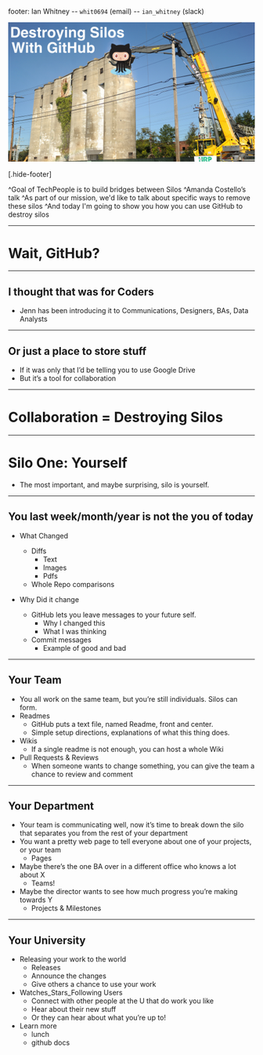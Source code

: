 footer: Ian Whitney -- `whit0694` (email) --  `ian_whitney` (slack)

![original](images/silo_destruction_with_github.jpg)

[.hide-footer]

^Goal of TechPeople is to build bridges between Silos
^Amanda Costello’s talk
^As part of our mission, we'd like to talk about specific ways to remove these silos
^And today I'm going to show you how you can use GitHub to destroy silos


---

# Wait, GitHub?



---

## I thought that was for Coders

- Jenn has been introducing it to Communications, Designers, BAs, Data Analysts

---

## Or just a place to store stuff

- If it was only that I’d be telling you to use Google Drive
- But it’s a tool for collaboration

---

# Collaboration = Destroying Silos


---

# Silo One: Yourself

- The most important, and maybe surprising, silo is yourself.

---

## You last week/month/year is not the you of today

- What Changed
	- Diffs
		- Text
		- Images
		- Pdfs
	- Whole Repo comparisons

- Why Did it change
	- GitHub lets you leave messages to your future self.
		- Why I changed this
		- What I was thinking
	- Commit messages
		- Example of good and bad

---

## Your Team
- You all work on the same team, but you’re still individuals. Silos can form.
- Readmes
	- GitHub puts a text file, named Readme, front and center.
	- Simple setup directions, explanations of what this thing does.
- Wikis
	- If a single readme is not enough, you can host a whole Wiki
- Pull Requests & Reviews
	- When someone wants to change something, you can give the team a chance to review and comment
---

## Your Department
- Your team is communicating well, now it’s time to break down the silo that separates you from the rest of your department
- You want a pretty web page to tell everyone about one of your projects, or your team
	- Pages
- Maybe there’s the one BA over in a different office who knows a lot about X
	- Teams!
- Maybe the director wants to see how much progress you’re making towards Y
	- Projects & Milestones
---

## Your University
- Releasing your work to the world
	- Releases
	- Announce the changes
	- Give others a chance to use your work
- Watches_Stars_Following Users
	- Connect with other people at the U that do work you like
	- Hear about their new stuff
	- Or they can hear about what you’re up to!
- Learn more
	- lunch
	- github docs
